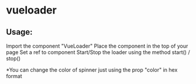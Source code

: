 # vueloader

## Usage:
Import the component "VueLoader"
Place the component in the top of your page
Set a ref to component
Start/Stop the loader using the method start() / stop()

*You can change the color of spinner just using the prop "color" in hex format